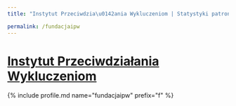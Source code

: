 ```yaml
---
title: "Instytut Przeciwdzia\u0142ania Wykluczeniom | Statystyki patronite.pl | Patromierz"

permalink: /fundacjaipw
---
```


# [Instytut Przeciwdziałania Wykluczeniom](https://patronite.pl/fundacjaipw)

{% include profile.md name="fundacjaipw" prefix="f" %}
